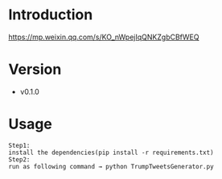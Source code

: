 # Introduction
https://mp.weixin.qq.com/s/KO_nWpejIqQNKZgbCBfWEQ

# Version
- v0.1.0

# Usage
```
Step1:
install the dependencies(pip install -r requirements.txt)
Step2:
run as following command → python TrumpTweetsGenerator.py
```